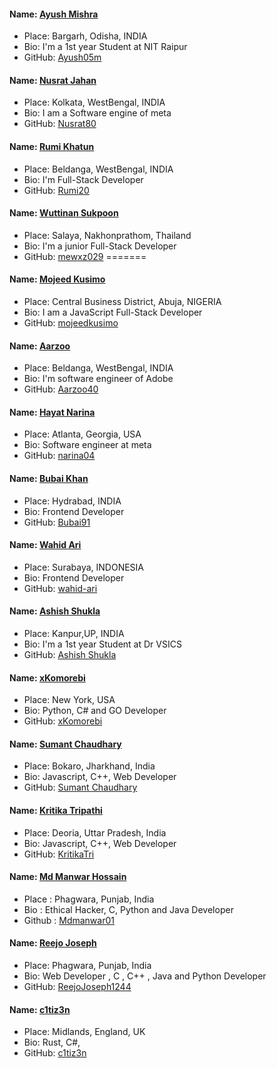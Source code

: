 #### Name: [Ayush Mishra](https://github.com/Ayush05m)
- Place: Bargarh, Odisha, INDIA
- Bio: I'm a 1st year Student at NIT Raipur
- GitHub: [Ayush05m](https://github.com/Ayush05m)

#### Name: [Nusrat Jahan](https://github.com/nusrat80)
- Place: Kolkata, WestBengal, INDIA
- Bio: I am a Software engine of meta
- GitHub: [Nusrat80](https://github.com/nusrat80)

#### Name: [Rumi Khatun](https://github.com/RUMI20)
- Place: Beldanga, WestBengal, INDIA
- Bio: I'm Full-Stack Developer
- GitHub: [Rumi20](https://github.com/RUMI20)

#### Name: [Wuttinan Sukpoon](https://github.com/mewxz029)
- Place: Salaya, Nakhonprathom, Thailand
- Bio: I'm a junior Full-Stack Developer
- GitHub: [mewxz029](https://github.com/mewxz029)
=======
#### Name: [Mojeed Kusimo](https://github.com/mojeedkusimo)
- Place: Central Business District, Abuja, NIGERIA
- Bio: I am a JavaScript Full-Stack Developer
- GitHub: [mojeedkusimo](https://github.com/mojeedkusimo)

#### Name: [Aarzoo](https://github.com/Aarzoo40)
- Place: Beldanga, WestBengal, INDIA
- Bio: I'm software engineer of Adobe
- GitHub: [Aarzoo40](https://github.com/Aarzoo40)

#### Name: [Hayat Narina](https://github.com/narina04)
- Place: Atlanta, Georgia, USA
- Bio: Software engineer at meta
- GitHub: [narina04](https://github.com/narina04)

#### Name: [Bubai Khan](https://github.com/Bubai91)
- Place: Hydrabad, INDIA
- Bio: Frontend Developer
- GitHub: [Bubai91](https://github.com/Bubai91)

#### Name: [Wahid Ari](https://github.com/wahid-ari)
- Place: Surabaya, INDONESIA
- Bio: Frontend Developer
- GitHub: [wahid-ari](https://github.com/wahid-ari)

#### Name: [Ashish Shukla](https://github.com/ashishshukla09)
- Place: Kanpur,UP, INDIA
- Bio: I'm a 1st year Student at Dr VSICS
- GitHub: [Ashish Shukla](https://github.com/ashishshukla09)

#### Name: [xKomorebi](https://github.com/xKomorebi)
- Place: New York, USA
- Bio: Python, C# and GO Developer
- GitHub: [xKomorebi](https://github.com/xKomorebi)

#### Name: [Sumant Chaudhary](https://github.com/sumant7)
- Place: Bokaro, Jharkhand, India
- Bio: Javascript, C++, Web Developer
- GitHub: [Sumant Chaudhary](https://github.com/sumant7)

#### Name: [Kritika Tripathi](https://github.com/KritikaTri)
- Place: Deoria, Uttar Pradesh, India
- Bio: Javascript, C++, Web Developer
- GitHub: [KritikaTri](https://github.com/KritikaTri)

#### Name: [Md Manwar Hossain](https://github.com/Mdmanwar01)
- Place : Phagwara, Punjab, India
- Bio : Ethical Hacker, C, Python and Java Developer
- Github : [Mdmanwar01](https://github.com/Mdmanwar01) 

#### Name: [Reejo Joseph](https://github.com/ReejoJoseph1244)
- Place: Phagwara, Punjab, India
- Bio: Web Developer , C , C++ , Java and Python Developer 
- GitHub: [ReejoJoseph1244](https://github.com/ReejoJoseph1244)

#### Name: [c1tiz3n](https://github.com/c1tiz3n)
- Place: Midlands, England, UK
- Bio: Rust, C#, 
- GitHub: [c1tiz3n](https://github.com/c1tiz3n)
